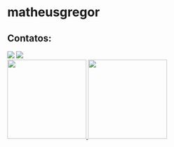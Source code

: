 # matheusgregor
## Contatos:

<div>
<a href="https://instagram.com/nuvemnm" target="_blank"><img loading="lazy" src="https://img.shields.io/badge/-Instagram-%23E4405F?style=for-the-badge&logo=instagram&logoColor=white" target="_blank"></a>
<a href="https://www.linkedin.com/in/matheusscarv" target="_blank"><img loading="lazy" src="https://img.shields.io/badge/-LinkedIn-%230077B5?style=for-the-badge&logo=linkedin&logoColor=white" target="_blank"></a>   
</div>

<div>
<a href="https://github.com/nuvemnm">
<img loading="lazy" height="180em" src="https://github-readme-stats.vercel.app/api/top-langs/?username=nuvemnm&layout=compact&langs_count=7&theme=dracula"/>
<img loading="lazy" height="180em" src="https://github-readme-stats.vercel.app/api?username=nuvemnm&show_icons=true&theme=dracula&include_all_commits=true&count_private=true"/>
</div>
